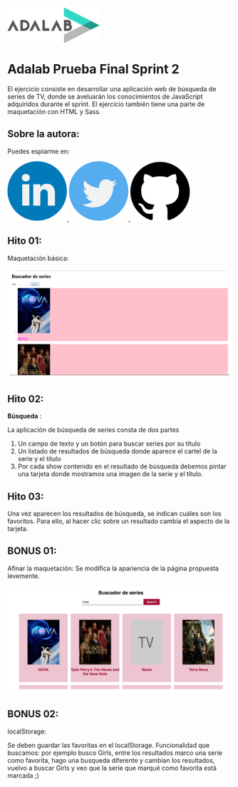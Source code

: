 ![Adalab](images/logo-adalab-80px.png)

# Adalab Prueba Final Sprint 2

El ejercicio consiste en desarrollar una aplicación web de búsqueda de series de TV, donde
se aveluarán los conocimientos de JavaScript adquiridos durante el sprint. El ejercicio también
tiene una parte de maquetación con HTML y Sass.

## Sobre la autora:

Puedes espiarme en:

<a href="https://www.linkedin.com/in/loretovaquerofontenla/">
  <img src="images/linkedin.svg" alt="linkedin">
</a>
<a href="https://twitter.com/">
  <img src="images/twitter.svg" alt="twitter">
</a>
<a href="https://github.com/VaqueroFontenla">
  <img src="images/github.svg" alt="github">
</a>


## Hito 01:
Maquetación básica:

![MaquetacionBasica](images/Readme_1.png)

## Hito 02:
**Búsqueda** :

La aplicación de búsqueda de series consta de dos partes
1. Un campo de texto y un botón para buscar series por su título
2. Un listado de resultados de búsqueda donde aparece el cartel de la serie y el título
3. Por cada show contenido en el resultado de búsqueda debemos pintar una tarjeta
donde mostramos una imagen de la serie y el título.

## Hito 03:
Una vez aparecen los resultados de búsqueda, se indican cuáles son los favoritos.
Para ello, al hacer clic sobre un resultado cambia el aspecto de la tarjeta.

## BONUS 01:
Afinar la maquetación:
Se modifica la apariencia de la página propuesta levemente.

![MaquetacionPropuesta](images/readme_2.png)

## BONUS 02:
localStorage:

Se deben guardar las favoritas en el localStorage. Funcionalidad que buscamos: por ejemplo busco Girls, entre los resultados marco una serie como favorita, hago una busqueda diferente y cambian los resultados, vuelvo a buscar Girls y veo que la serie que marqué como favorita está marcada ;)
